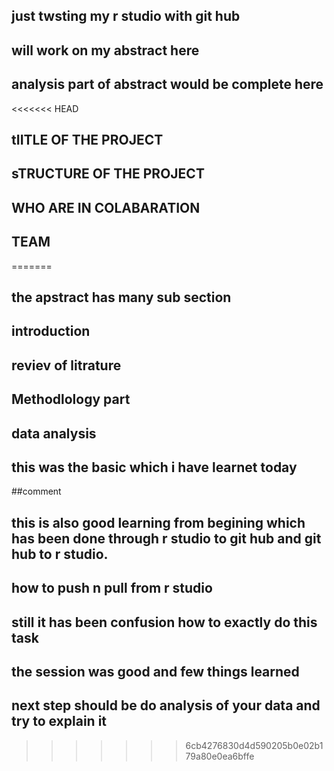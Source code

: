 ## just twsting my r studio with git hub
## will work on my abstract here
## analysis part of abstract would be complete here
<<<<<<< HEAD

## tIITLE OF THE PROJECT

## sTRUCTURE OF THE PROJECT

## WHO ARE IN COLABARATION

## TEAM
=======
## the apstract has many sub section 
## introduction
## reviev of litrature 
## Methodlology part
## data analysis

## this was the basic which i have learnet today

##comment 
## this is also good learning from begining which has been done through r studio to git hub and git hub to r studio.
## how to push n pull from r studio 
## still it has been confusion how to exactly do this task
## the session was good and few things learned

## next step should be do analysis of your data and try to explain it
>>>>>>> 6cb4276830d4d590205b0e02b179a80e0ea6bffe
